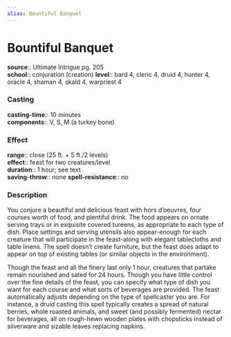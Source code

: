 ```yaml
---
alias: Bountiful Banquet
---
```


# Bountiful Banquet 

**source**:: Ultimate Intrigue pg. 205  
**school**:: conjuration (creation)
**level**:: bard 4, cleric 4, druid 4, hunter 4, oracle 4, shaman 4, skald 4, warpriest 4

### Casting 

**casting-time**:: 10 minutes  
**components**:: V, S, M (a turkey bone)

### Effect 

**range**:: close (25 ft. + 5 ft./2 levels)  
**effect**:: feast for two creatures/level  
**duration**:: 1 hour; see text  
**saving-throw**:: none
**spell-resistance**:: no

### Description 

You conjure a beautiful and delicious feast with hors d’oeuvres, four courses worth of food, and plentiful drink. The food appears on ornate serving trays or in exquisite covered tureens, as appropriate to each type of dish. Place settings and serving utensils also appear-enough for each creature that will participate in the feast-along with elegant tablecloths and table linens. The spell doesn’t create furniture, but the feast does adapt to appear on top of existing tables (or similar objects in the environment).  
  
Though the feast and all the finery last only 1 hour, creatures that partake remain nourished and sated for 24 hours. Though you have little control over the fine details of the feast, you can specify what type of dish you want for each course and what sorts of beverages are provided. The feast automatically adjusts depending on the type of spellcaster you are. For instance, a druid casting this spell typically creates a spread of natural berries, whole roasted animals, and sweet (and possibly fermented) nectar for beverages, all on rough-hewn wooden plates with chopsticks instead of silverware and sizable leaves replacing napkins.

